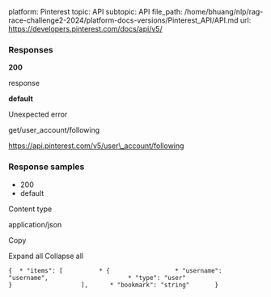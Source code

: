 platform: Pinterest
topic: API
subtopic: API
file_path: /home/bhuang/nlp/rag-race-challenge2-2024/platform-docs-versions/Pinterest_API/API.md
url: https://developers.pinterest.com/docs/api/v5/

### Responses

**200**

response

**default**

Unexpected error

get/user\_account/following

https://api.pinterest.com/v5/user\_account/following

### Response samples

* 200
* default

Content type

application/json

Copy

Expand all Collapse all

`{  * "items": [          * {                  * "username": "username",                      * "type": "user"                               }                   ],      * "bookmark": "string"       }`